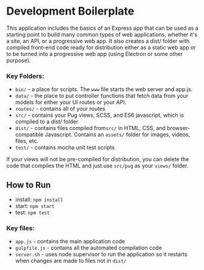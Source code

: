 # Development Boilerplate
This application includes the basics of an Express app that can be used as a starting point to build many common types of web applications, whether it's a site, an API, or a progressive web app. It also creates a dist/ folder with compiled front-end code ready for distribution either as a static web app or to be turned into a progressive web app (using Electron or some other purpose). 

### Key Folders:

- `bin/` - a place for scripts. The `www` file starts the web server and app.js.
- `data/` - the place to put controller functions that fetch data from your models for either your UI routes or your API. 
- `routes/` - contains all of your routes
- `src/` - contains your Pug views, SCSS, and ES6 javascript, which is compiled to a dist/ folder 
- `dist/` - contains files compiled from`src/` in HTML, CSS, and browser-compatible Javascript. Contains an `assets/` folder for images, videos, files, etc.  
- `test/` - contains mocha unit test scripts

If your views will not be pre-compiled for distribution, you can delete the code that compiles the HTML and just use `src/pug` as your `views/` folder.

## How to Run

- install: `npm install`
- start: `npm start`
- test: `npm test`

### Key files: 

- `app.js` - contains the main application code
- `gulpfile.js` - contains all the automated compilation code
- `server.sh` - uses node supervisor to run the application so it restarts when changes are made to files not in `dist/`
